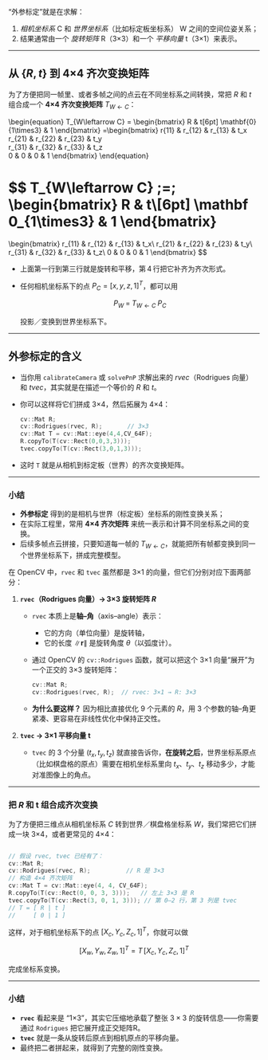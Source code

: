 “外参标定”就是在求解：

1. *相机坐标系* C 和 *世界坐标系*（比如标定板坐标系） W 之间的空间位姿关系；
2. 结果通常由一个 *旋转矩阵* R（3×3）和一个 *平移向量* t（3×1）来表示。

---

## 从 $\{R,t\}$ 到 4×4 齐次变换矩阵

为了方便把同一帧里、或者多帧之间的点云在不同坐标系之间转换，常把 $R$ 和 $t$ 组合成一个 **4×4 齐次变换矩阵** $T_{W\leftarrow C}$：


\begin{equation}
T_{W\leftarrow C} =
\begin{bmatrix}
R & t\[6pt]
\mathbf{0}{1\times3} & 1
\end{bmatrix}
=\begin{bmatrix}
r{11} & r_{12} & r_{13} & t_x\
r_{21} & r_{22} & r_{23} & t_y\
r_{31} & r_{32} & r_{33} & t_z\
0      & 0      & 0      & 1
\end{bmatrix}
\end{equation}



$$
T_{W\leftarrow C} \;=\;
\begin{bmatrix}
R & t\\[6pt]
\mathbf 0_{1\times3} & 1
\end{bmatrix}
=
\begin{bmatrix}
r_{11} & r_{12} & r_{13} & t_x\\
r_{21} & r_{22} & r_{23} & t_y\\
r_{31} & r_{32} & r_{33} & t_z\\
0      & 0      & 0      & 1
\end{bmatrix}
$$

* 上面第一行到第三行就是旋转和平移，第 4 行把它补齐为齐次形式。
* 任何相机坐标系下的点 $P_C=[x,y,z,1]^T$，都可以用

  $$
    P_W \;=\; T_{W\leftarrow C}\;P_C
  $$

  投影／变换到世界坐标系下。

---

## 外参标定的含义

* 当你用 `calibrateCamera` 或 `solvePnP` 求解出来的 $rvec$（Rodrigues 向量）和 $tvec$，其实就是在描述一个等价的 $R$ 和 $t$。
* 你可以这样将它们拼成 3×4，然后拓展为 4×4：

  ```cpp
  cv::Mat R;
  cv::Rodrigues(rvec, R);       // 3×3
  cv::Mat T = cv::Mat::eye(4,4,CV_64F);
  R.copyTo(T(cv::Rect(0,0,3,3)));
  tvec.copyTo(T(cv::Rect(3,0,1,3)));
  ```
* 这时 `T` 就是从相机到标定板（世界）的齐次变换矩阵。

---

### 小结

* **外参标定** 得到的是相机与世界（标定板）坐标系的刚性变换关系；
* 在实际工程里，常用 **4×4 齐次矩阵** 来统一表示和计算不同坐标系之间的变换。
* 后续多帧点云拼接，只要知道每一帧的 $T_{W\leftarrow C}$，就能把所有帧都变换到同一个世界坐标系下，拼成完整模型。


在 OpenCV 中，`rvec` 和 `tvec` 虽然都是 3×1 的向量，但它们分别对应下面两部分：

1. **`rvec`（Rodrigues 向量）→ 3×3 旋转矩阵 $R$**

   * `rvec` 本质上是**轴–角**（axis–angle）表示：

     * 它的方向（单位向量）是旋转轴，
     * 它的长度 $\|\mathbf r\|$ 是旋转角度 $\theta$（以弧度计）。
   * 通过 OpenCV 的 `cv::Rodrigues` 函数，就可以把这个 3×1 向量“展开”为一个正交的 3×3 旋转矩阵：

     ```cpp
     cv::Mat R;
     cv::Rodrigues(rvec, R);  // rvec: 3×1 → R: 3×3
     ```
   * **为什么要这样？**
     因为相比直接优化 9 个元素的 $R$，用 3 个参数的轴–角更紧凑、更容易在非线性优化中保持正交性。

2. **`tvec` → 3×1 平移向量 $\mathbf t$**

   * `tvec` 的 3 个分量 $(t_x, t_y, t_z)$ 就直接告诉你，**在旋转之后**，世界坐标系原点（比如棋盘格的原点）需要在相机坐标系里向 $t_x$、$t_y$、$t_z$ 移动多少，才能对准图像上的角点。

---

### 把 $R$ 和 $\mathbf t$ 组合成齐次变换

为了方便把三维点从相机坐标系 $C$ 转到世界／棋盘格坐标系 $W$，我们常把它们拼成一块 3×4，或者更常见的 4×4：

```cpp

// 假设 rvec, tvec 已经有了：
cv::Mat R;
cv::Rodrigues(rvec, R);          // R 是 3×3
// 构造 4×4 齐次矩阵
cv::Mat T = cv::Mat::eye(4, 4, CV_64F);
R.copyTo(T(cv::Rect(0, 0, 3, 3)));   // 左上 3×3 是 R
tvec.copyTo(T(cv::Rect(3, 0, 1, 3))); // 第 0–2 行，第 3 列是 tvec
// T = [ R | t ]
//     [ 0 | 1 ]

```

这样，对于相机坐标系下的点 $[X_c,Y_c,Z_c,1]^T$，你就可以做

$$
  [X_w,Y_w,Z_w,1]^T = T\, [X_c,Y_c,Z_c,1]^T
$$

完成坐标系变换。

---

### 小结

* **`rvec`** 看起来是 “1×3”，其实它压缩地承载了整张 $3×3$ 的旋转信息——你需要通过 `Rodrigues` 把它展开成正交矩阵R。
* **`tvec`** 就是一条从旋转后原点到相机原点的平移向量。
* 最终把二者拼起来，就得到了完整的刚性变换。

